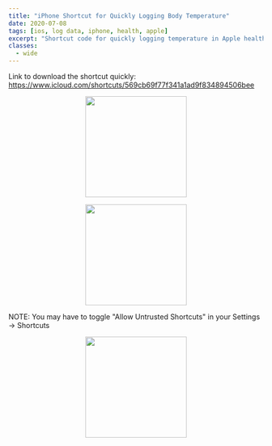 ```yaml
---
title: "iPhone Shortcut for Quickly Logging Body Temperature"
date: 2020-07-08
tags: [ios, log data, iphone, health, apple]
excerpt: "Shortcut code for quickly logging temperature in Apple health app"
classes:
  - wide
---
```

Link to download the shortcut quickly: https://www.icloud.com/shortcuts/569cb69f77f341a1ad9f834894506bee

<p align="center">
<img width="200" src="{{ site.url }}{{ site.baseurl }}/images/iosShortcuts/Fig2.jpg">
</p>

<p align="center">
<img width="200" src="{{ site.url }}{{ site.baseurl }}/images/iosShortcuts/Fig3.jpg">
</p>

NOTE: You may have to toggle "Allow Untrusted Shortcuts" in your Settings -> Shortcuts

<p align="center">
<img width="200" src="{{ site.url }}{{ site.baseurl }}/images/iosShortcuts/Fig0.jpg">
</p>
